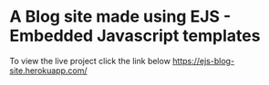 # A Blog site made using EJS - Embedded Javascript templates

To view the live project click the link below
https://ejs-blog-site.herokuapp.com/
